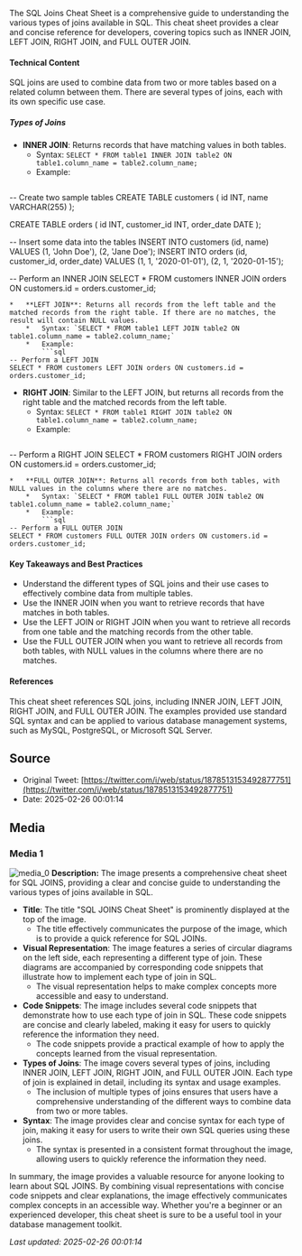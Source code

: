 The SQL Joins Cheat Sheet is a comprehensive guide to understanding the various types of joins available in SQL. This cheat sheet provides a clear and concise reference for developers, covering topics such as INNER JOIN, LEFT JOIN, RIGHT JOIN, and FULL OUTER JOIN.

#### Technical Content
SQL joins are used to combine data from two or more tables based on a related column between them. There are several types of joins, each with its own specific use case.

##### Types of Joins

*   **INNER JOIN**: Returns records that have matching values in both tables.
    *   Syntax: `SELECT * FROM table1 INNER JOIN table2 ON table1.column_name = table2.column_name;`
    *   Example:
        ```sql
-- Create two sample tables
CREATE TABLE customers (
  id INT,
  name VARCHAR(255)
);

CREATE TABLE orders (
  id INT,
  customer_id INT,
  order_date DATE
);

-- Insert some data into the tables
INSERT INTO customers (id, name) VALUES (1, 'John Doe'), (2, 'Jane Doe');
INSERT INTO orders (id, customer_id, order_date) VALUES (1, 1, '2020-01-01'), (2, 1, '2020-01-15');

-- Perform an INNER JOIN
SELECT * FROM customers INNER JOIN orders ON customers.id = orders.customer_id;
```
*   **LEFT JOIN**: Returns all records from the left table and the matched records from the right table. If there are no matches, the result will contain NULL values.
    *   Syntax: `SELECT * FROM table1 LEFT JOIN table2 ON table1.column_name = table2.column_name;`
    *   Example:
        ```sql
-- Perform a LEFT JOIN
SELECT * FROM customers LEFT JOIN orders ON customers.id = orders.customer_id;
```
*   **RIGHT JOIN**: Similar to the LEFT JOIN, but returns all records from the right table and the matched records from the left table.
    *   Syntax: `SELECT * FROM table1 RIGHT JOIN table2 ON table1.column_name = table2.column_name;`
    *   Example:
        ```sql
-- Perform a RIGHT JOIN
SELECT * FROM customers RIGHT JOIN orders ON customers.id = orders.customer_id;
```
*   **FULL OUTER JOIN**: Returns all records from both tables, with NULL values in the columns where there are no matches.
    *   Syntax: `SELECT * FROM table1 FULL OUTER JOIN table2 ON table1.column_name = table2.column_name;`
    *   Example:
        ```sql
-- Perform a FULL OUTER JOIN
SELECT * FROM customers FULL OUTER JOIN orders ON customers.id = orders.customer_id;
```

#### Key Takeaways and Best Practices

*   Understand the different types of SQL joins and their use cases to effectively combine data from multiple tables.
*   Use the INNER JOIN when you want to retrieve records that have matches in both tables.
*   Use the LEFT JOIN or RIGHT JOIN when you want to retrieve all records from one table and the matching records from the other table.
*   Use the FULL OUTER JOIN when you want to retrieve all records from both tables, with NULL values in the columns where there are no matches.

#### References
This cheat sheet references SQL joins, including INNER JOIN, LEFT JOIN, RIGHT JOIN, and FULL OUTER JOIN. The examples provided use standard SQL syntax and can be applied to various database management systems, such as MySQL, PostgreSQL, or Microsoft SQL Server.
## Source

- Original Tweet: [https://twitter.com/i/web/status/1878513153492877751](https://twitter.com/i/web/status/1878513153492877751)
- Date: 2025-02-26 00:01:14


## Media

### Media 1
![media_0](./media_0.jpg)
**Description:** The image presents a comprehensive cheat sheet for SQL JOINS, providing a clear and concise guide to understanding the various types of joins available in SQL.

*   **Title**: The title "SQL JOINS Cheat Sheet" is prominently displayed at the top of the image.
    *   The title effectively communicates the purpose of the image, which is to provide a quick reference for SQL JOINs.
*   **Visual Representation**: The image features a series of circular diagrams on the left side, each representing a different type of join. These diagrams are accompanied by corresponding code snippets that illustrate how to implement each type of join in SQL.
    *   The visual representation helps to make complex concepts more accessible and easy to understand.
*   **Code Snippets**: The image includes several code snippets that demonstrate how to use each type of join in SQL. These code snippets are concise and clearly labeled, making it easy for users to quickly reference the information they need.
    *   The code snippets provide a practical example of how to apply the concepts learned from the visual representation.
*   **Types of Joins**: The image covers several types of joins, including INNER JOIN, LEFT JOIN, RIGHT JOIN, and FULL OUTER JOIN. Each type of join is explained in detail, including its syntax and usage examples.
    *   The inclusion of multiple types of joins ensures that users have a comprehensive understanding of the different ways to combine data from two or more tables.
*   **Syntax**: The image provides clear and concise syntax for each type of join, making it easy for users to write their own SQL queries using these joins.
    *   The syntax is presented in a consistent format throughout the image, allowing users to quickly reference the information they need.

In summary, the image provides a valuable resource for anyone looking to learn about SQL JOINS. By combining visual representations with concise code snippets and clear explanations, the image effectively communicates complex concepts in an accessible way. Whether you're a beginner or an experienced developer, this cheat sheet is sure to be a useful tool in your database management toolkit.

*Last updated: 2025-02-26 00:01:14*
